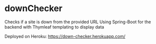 # downChecker
Checks if a site is down from the provided URL
Using Spring-Boot for the backend with Thymleaf templating to display data

Deployed on Heroku: https://down-checker.herokuapp.com/
